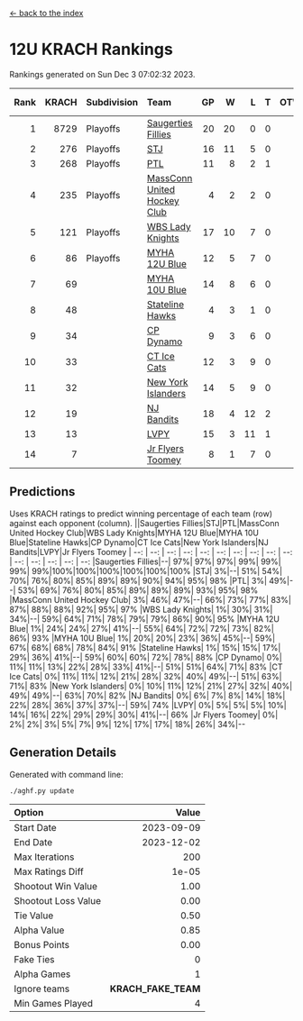 [<- back to the index](readme.md)
# 12U KRACH Rankings
Rankings generated on Sun Dec  3 07:02:32 2023.

Rank|KRACH|Subdivision|Team|GP|W|L|T|OTW|OTL|SoS|Exp Wins|Win Diff
---:|---:|:---|:---|---:|---:|---:|---:|---:|---:|---:|---:|---:
1|8729|Playoffs|[Saugerties Fillies](https://gamesheetstats.com/seasons/3663/teams/140805/schedule)|20|20|0|0|0|0|77|20.8|-0.0
2|276|Playoffs|[STJ](https://gamesheetstats.com/seasons/3663/teams/140800/schedule)|16|11|5|0|1|0|1109|11.9|0.0
3|268|Playoffs|[PTL](https://gamesheetstats.com/seasons/3663/teams/140798/schedule)|11|8|2|1|0|1|93|9.4|0.0
4|235|Playoffs|[MassConn United Hockey Club](https://gamesheetstats.com/seasons/3663/teams/140797/schedule)|4|2|2|0|1|0|1844|2.9|0.0
5|121|Playoffs|[WBS Lady Knights](https://gamesheetstats.com/seasons/3663/teams/140808/schedule)|17|10|7|0|0|0|1526|10.9|0.0
6|86|Playoffs|[MYHA 12U Blue](https://gamesheetstats.com/seasons/3663/teams/140799/schedule)|12|5|7|0|0|1|809|5.9|0.0
7|69||[MYHA 10U Blue](https://gamesheetstats.com/seasons/3663/teams/140806/schedule)|14|8|6|0|0|1|648|8.9|0.0
8|48||[Stateline Hawks](https://gamesheetstats.com/seasons/3663/teams/174606/schedule)|4|3|1|0|0|1|16|3.9|0.0
9|34||[CP Dynamo](https://gamesheetstats.com/seasons/3663/teams/140802/schedule)|9|3|6|0|0|1|1800|3.9|0.0
10|33||[CT Ice Cats](https://gamesheetstats.com/seasons/3663/teams/140801/schedule)|12|3|9|0|1|1|1438|3.9|0.0
11|32||[New York Islanders](https://gamesheetstats.com/seasons/3663/teams/140809/schedule)|14|5|9|0|1|0|1220|5.9|0.0
12|19||[NJ Bandits](https://gamesheetstats.com/seasons/3663/teams/140807/schedule)|18|4|12|2|1|0|1885|5.9|0.0
13|13||[LVPY](https://gamesheetstats.com/seasons/3663/teams/140804/schedule)|15|3|11|1|2|0|634|4.4|0.0
14|7||[Jr Flyers Toomey](https://gamesheetstats.com/seasons/3663/teams/140803/schedule)|8|1|7|0|0|1|53|1.9|0.0

## Predictions
Uses KRACH ratings to predict winning percentage of each team (row) against each opponent (column).
||Saugerties Fillies|STJ|PTL|MassConn United Hockey Club|WBS Lady Knights|MYHA 12U Blue|MYHA 10U Blue|Stateline Hawks|CP Dynamo|CT Ice Cats|New York Islanders|NJ Bandits|LVPY|Jr Flyers Toomey
| --: | --: | --: | --: | --: | --: | --: | --: | --: | --: | --: | --: | --: | --: | --: 
|Saugerties Fillies|--| 97%| 97%| 97%| 99%| 99%| 99%| 99%|100%|100%|100%|100%|100%|100%
|STJ|  3%|--| 51%| 54%| 70%| 76%| 80%| 85%| 89%| 89%| 90%| 94%| 95%| 98%
|PTL|  3%| 49%|--| 53%| 69%| 76%| 80%| 85%| 89%| 89%| 89%| 93%| 95%| 98%
|MassConn United Hockey Club|  3%| 46%| 47%|--| 66%| 73%| 77%| 83%| 87%| 88%| 88%| 92%| 95%| 97%
|WBS Lady Knights|  1%| 30%| 31%| 34%|--| 59%| 64%| 71%| 78%| 79%| 79%| 86%| 90%| 95%
|MYHA 12U Blue|  1%| 24%| 24%| 27%| 41%|--| 55%| 64%| 72%| 72%| 73%| 82%| 86%| 93%
|MYHA 10U Blue|  1%| 20%| 20%| 23%| 36%| 45%|--| 59%| 67%| 68%| 68%| 78%| 84%| 91%
|Stateline Hawks|  1%| 15%| 15%| 17%| 29%| 36%| 41%|--| 59%| 60%| 60%| 72%| 78%| 88%
|CP Dynamo|  0%| 11%| 11%| 13%| 22%| 28%| 33%| 41%|--| 51%| 51%| 64%| 71%| 83%
|CT Ice Cats|  0%| 11%| 11%| 12%| 21%| 28%| 32%| 40%| 49%|--| 51%| 63%| 71%| 83%
|New York Islanders|  0%| 10%| 11%| 12%| 21%| 27%| 32%| 40%| 49%| 49%|--| 63%| 70%| 82%
|NJ Bandits|  0%|  6%|  7%|  8%| 14%| 18%| 22%| 28%| 36%| 37%| 37%|--| 59%| 74%
|LVPY|  0%|  5%|  5%|  5%| 10%| 14%| 16%| 22%| 29%| 29%| 30%| 41%|--| 66%
|Jr Flyers Toomey|  0%|  2%|  2%|  3%|  5%|  7%|  9%| 12%| 17%| 17%| 18%| 26%| 34%|--

## Generation Details

Generated with command line:
```
./aghf.py update
```

| Option | Value |
| :----- | ----: |
| Start Date | 2023-09-09 |
| End Date | 2023-12-02 |
| Max Iterations | 200 |
| Max Ratings Diff | 1e-05 |
| Shootout Win Value | 1.00 |
| Shootout Loss Value | 0.00 |
| Tie Value | 0.50 |
| Alpha Value | 0.85 |
| Bonus Points | 0.00 |
| Fake Ties | 0 |
| Alpha Games | 1 |
| Ignore teams | __KRACH_FAKE_TEAM__ |
| Min Games Played | 4 |

